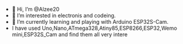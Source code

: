 - 👋 Hi, I’m @Alzee20
- 👀 I’m interested in electronis and codeing.
- 🌱 I’m currently learning and playing with Arduino ESP32S-Cam.
-  I have used Uno,Nano,ATmega328,Atiny85,ESP8266,ESP32,Wemo mini,ESP32S_Cam and find them all very intere

<!---
Alzee20/Alzee20 is a ✨ special ✨ repository because its `README.md` (this file) appears on your GitHub profile.
You can click the Preview link to take a look at your changes.
--->
